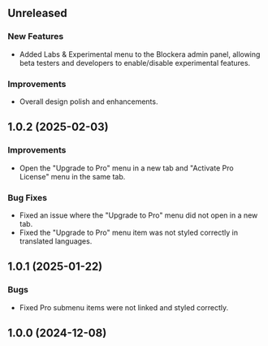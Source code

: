 ## Unreleased

### New Features
- Added Labs & Experimental menu to the Blockera admin panel, allowing beta testers and developers to enable/disable experimental features.

### Improvements
- Overall design polish and enhancements.


## 1.0.2 (2025-02-03)

### Improvements
- Open the "Upgrade to Pro" menu in a new tab and "Activate Pro License" menu in the same tab.

### Bug Fixes  
- Fixed an issue where the "Upgrade to Pro" menu did not open in a new tab.
- Fixed the "Upgrade to Pro" menu item was not styled correctly in translated languages.


## 1.0.1 (2025-01-22)

### Bugs

- Fixed Pro submenu items were not linked and styled correctly.

## 1.0.0 (2024-12-08)

